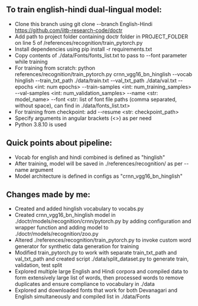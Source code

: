 ## To train english-hindi dual-lingual model:
- Clone this branch using git clone --branch English-Hindi https://github.com/iitb-research-code/doctr
- Add path to project folder containing doctr folder in PROJECT_FOLDER on line 5 of /references/recognition/train_pytorch.py
- Install dependencies using pip install -r requirements.txt
- Copy contents of ./data/Fonts/fonts_list.txt to pass to --font parameter while training
- For training from scratch: python references/recognition/train_pytorch.py crnn_vgg16_bn_hinglish --vocab hinglish --train_txt_path ./data/train.txt --val_txt_path ./data/val.txt --epochs <int: num epochs> --train-samples <int: num_training_samples> --val-samples <int: num_validation_samples> --name <str: model_name> --font <str: list of font file paths (comma separated, without space), can find in ./data/fonts_list.txt>
- For training from checkpoint: add --resume <str: checkpoint_path>
- Specify arguments in angular brackets (<>) as per need
- Python 3.8.10 is used
## Quick points about pipeline:
- Vocab for english and hindi combined is defined as "hinglish"
- After training, model will be saved in ./references/recognition/ as per --name argument
- Model architecture is defined in configs as "crnn_vgg16_bn_hinglish"
## Changes made by me:
- Created and added hinglish vocabulary to vocabs.py
- Created crnn_vgg16_bn_hinglish model in ./doctr/models/recognition/crnn/pytorch.py by adding configuration and wrapper function and adding model to ./doctr/models/recognition/zoo.py
- Altered ./references/recognition/train_pytorch.py to invoke custom word generator for synthetic data generation for training
- Modified train_pytorch.py to work with separate train_txt_path and val_txt_path and created script ./data/split_dataset.py to generate train, validation, test split
- Explored multiple large English and Hindi corpora and compiled data to form extensively large list of words, then processed words to remove duplicates and ensure compliance to vocabulary in ./data
- Explored and downloaded fonts that work for both Devanagari and English simultaneously and compiled list in ./data/Fonts
